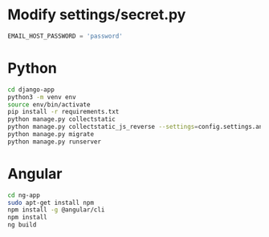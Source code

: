 # Modify settings/secret.py
```python
EMAIL_HOST_PASSWORD = 'password'
```

# Python
```sh
cd django-app
python3 -m venv env
source env/bin/activate
pip install -r requirements.txt
python manage.py collectstatic
python manage.py collectstatic_js_reverse --settings=config.settings.angular
python manage.py migrate
python manage.py runserver
```

# Angular
```sh
cd ng-app
sudo apt-get install npm
npm install -g @angular/cli
npm install
ng build
```